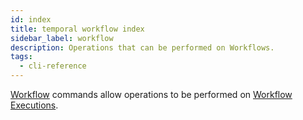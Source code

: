 ```yaml
---
id: index
title: temporal workflow index
sidebar_label: workflow
description: Operations that can be performed on Workflows.
tags:
  - cli-reference
---
```


[Workflow](/concepts/what-is-a-workflow) commands allow operations to be performed on [Workflow Executions](/concepts/what-is-a-workflow-execution).
